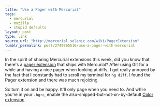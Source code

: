 ```yaml
---
title: "Use a Pager with Mercurial"
tags:
  - mercurial
  - mozilla
  - stupid defaults
layout: post
type: link
source_url: "http://mercurial.selenic.com/wiki/PagerExtension"
tumblr_permalink: post/2749865516/use-a-pager-with-mercurial
---
```


In the spirit of sharing Mercurial extensions this week, did you know that there's a [pager extension](http://mercurial.selenic.com/wiki/PagerExtension) that ships with Mercurial? After using Git for a while and having a nice pager when looking at diffs, I got really annoyed by the fact that I constantly had to scroll my terminal for `hg diff`. I found the Pager extension and there was much rejoicing.

So turn it on and be happy. It'll only page when you need to. And while you're in your `.hgrc`, enable the also-shipped-but-not-on-by-default [Color extension](http://mercurial.selenic.com/wiki/ColorExtension).

